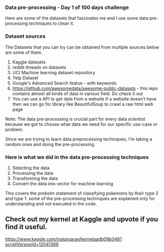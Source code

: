 ### Data pre-processing - Day 1 of 100 days challenge

Here are some of the datasets that fascinates me and I use some data pre-processing techniques to clean it.

### Dataset sources

The Datasets that you can try can be obtained from multiple sources below are some of them.

1. Kaggle datasets
2. reddit threads on datasets
3. UCI Machine learning dataset repository
4. Yelp Dataset
5. Google's Advanced Search featue - with keywords 
6. https://github.com/awesomedata/awesome-public-datasets - this repo contains almost all kinds of data in various field. Do check it out
7. You can use a API to get data from a website if a website doesn't have then we can go for library like BeautifulSoup to crawl a raw html web page

Note: The data pre-processing is crucial part for every data scientist because we got to choose what data we need for our specific use-case or problem.

Since we are trying to learn data preprocessing techinques, I'm taking a random ones and doing the pre-processing.


### Here is what we did in the data pre-processing techniques

1. Selecting the data
2. Processing the data
3. Transforming the data
4. Convert the data into vector for machine learning

This covers the probelm statement of classifying pokemons by their type 2 and type 1. some of the pre-processing techniques are explained only for understanding and not executed in the code.


## Check out my kernel at Kaggle and upvote if you find it useful.

https://www.kaggle.com/malarsarav/kernelaadb09b048?scriptVersionId=12041369

